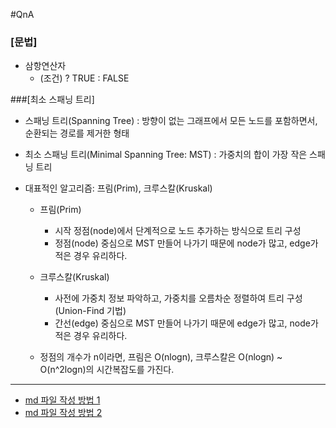 #QnA

### [문법]
* 삼항연산자
    - (조건) ? TRUE : FALSE


###[최소 스패닝 트리]
* 스패닝 트리(Spanning Tree)
: 방향이 없는 그래프에서 모든 노드를 포함하면서, 순환되는 경로를 제거한 형태
* 최소 스패닝 트리(Minimal Spanning Tree: MST)
: 가중치의 합이 가장 작은 스패닝 트리

* 대표적인 알고리즘: 프림(Prim), 크루스칼(Kruskal)

    * 프림(Prim)
        * 시작 정점(node)에서 단계적으로 노드 추가하는 방식으로 트리 구성
        * 정점(node) 중심으로 MST 만들어 나가기 때문에 node가 많고, edge가 적은 경우 유리하다.

    * 크루스칼(Kruskal)
        * 사전에 가중치 정보 파악하고, 가중치를 오름차순 정렬하여 트리 구성 (Union-Find 기법)
        * 간선(edge) 중심으로 MST 만들어 나가기 때문에 edge가 많고, node가 적은 경우 유리하다.

    * 정점의 개수가 n이라면, 프림은 O(nlogn), 크루스칼은 O(nlogn) ~ O(n^2logn)의 시간복잡도를 가진다.




---
- [md 파일 작성 방법 1](https://blog.naver.com/vkfkdto0209/222141824686)
- [md 파일 작성 방법 2](https://blog.naver.com/jooeun0502/221956294941)


